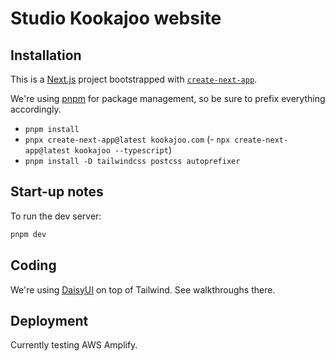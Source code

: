# Studio Kookajoo website

## Installation

This is a [Next.js](https://nextjs.org/) project bootstrapped with
[`create-next-app`](https://github.com/vercel/next.js/tree/canary/packages/create-next-app).

We're using [pnpm](https://pnpm.io/cli/add) for package management, so be sure to prefix everything accordingly.

- `pnpm install`
- `pnpx create-next-app@latest kookajoo.com`
(- `npx create-next-app@latest kookajoo --typescript`)
- `pnpm install -D tailwindcss postcss autoprefixer`

## Start-up notes

To run the dev server:

```bash
pnpm dev
```

## Coding

We're using [DaisyUI](https://daisyui.com/components) on top of Tailwind. See walkthroughs there.

## Deployment

Currently testing AWS Amplify.
